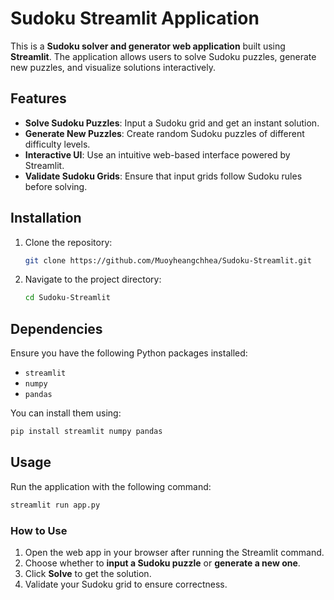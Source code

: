 # Sudoku Streamlit Application

This is a **Sudoku solver and generator web application** built using **Streamlit**. The application allows users to solve Sudoku puzzles, generate new puzzles, and visualize solutions interactively.

## Features

- **Solve Sudoku Puzzles**: Input a Sudoku grid and get an instant solution.
- **Generate New Puzzles**: Create random Sudoku puzzles of different difficulty levels.
- **Interactive UI**: Use an intuitive web-based interface powered by Streamlit.
- **Validate Sudoku Grids**: Ensure that input grids follow Sudoku rules before solving.

## Installation

1. Clone the repository:
   ```sh
   git clone https://github.com/Muoyheangchhea/Sudoku-Streamlit.git
   ```
2. Navigate to the project directory:
   ```sh
   cd Sudoku-Streamlit
   ```
## Dependencies

Ensure you have the following Python packages installed:

- `streamlit`
- `numpy`
- `pandas`

You can install them using:
```sh
pip install streamlit numpy pandas
```

## Usage

Run the application with the following command:
```sh
streamlit run app.py
```

### How to Use
1. Open the web app in your browser after running the Streamlit command.
2. Choose whether to **input a Sudoku puzzle** or **generate a new one**.
3. Click **Solve** to get the solution.
4. Validate your Sudoku grid to ensure correctness.

